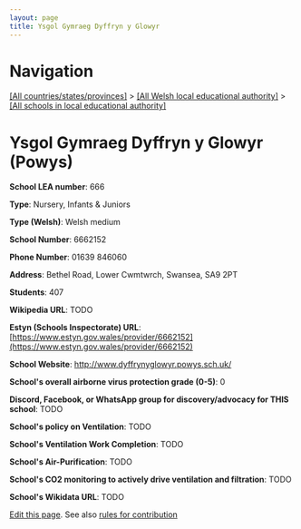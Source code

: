 ```yaml
---
layout: page
title: Ysgol Gymraeg Dyffryn y Glowyr
---
```

# Navigation

[[All countries/states/provinces]](../../..) > [[All Welsh local educational authority]](../..) > [[All schools in local educational authority]](..)

# Ysgol Gymraeg Dyffryn y Glowyr (Powys)

**School LEA number**: 666

**Type**: Nursery, Infants & Juniors

**Type (Welsh)**: Welsh medium

**School Number**: 6662152

**Phone Number**: 01639 846060

**Address**: Bethel Road, Lower Cwmtwrch, Swansea, SA9 2PT

**Students**: 407

**Wikipedia URL**: TODO

**Estyn (Schools Inspectorate) URL**: [https://www.estyn.gov.wales/provider/6662152](https://www.estyn.gov.wales/provider/6662152)

**School Website**: http://www.dyffrynyglowyr.powys.sch.uk/

**School's overall airborne virus protection grade (0-5)**: 0

**Discord, Facebook, or WhatsApp group for discovery/advocacy for THIS school**: TODO

**School's policy on Ventilation**: TODO

**School's Ventilation Work Completion**: TODO

**School's Air-Purification**: TODO

**School's CO2 monitoring to actively drive ventilation and filtration**: TODO

**School's Wikidata URL**: TODO




[Edit this page](https://github.com/VentilationProject/Wales/edit/prif/./Powys/Ysgol_Gymraeg_Dyffryn_y_Glowyr.md). See also [rules for contribution](../../../contribution-rules/)